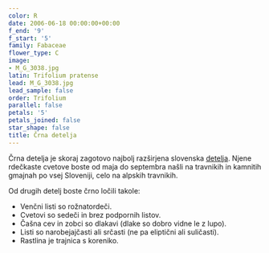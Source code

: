 ```yaml
---
color: R
date: 2006-06-18 00:00:00+00:00
f_end: '9'
f_start: '5'
family: Fabaceae
flower_type: C
image:
- M_G_3038.jpg
latin: Trifolium pratense
lead: M_G_3038.jpg
lead_sample: false
order: Trifolium
parallel: false
petals: '5'
petals_joined: false
star_shape: false
title: Črna detelja
---
```

Črna detelja je skoraj zagotovo najbolj razširjena slovenska [detelja](../genus/trifolium/). Njene rdečkaste cvetove boste od maja do septembra našli na travnikih in kamnitih gmajnah po vsej Sloveniji, celo na alpskih travnikih.

Od drugih detelj boste črno ločili takole:

-   Venčni listi so rožnatordeči.
-   Cvetovi so sedeči in brez podpornih listov.
-   Čašna cev in zobci so dlakavi (dlake so dobro vidne le z lupo).
-   Listi so narobejajčasti ali srčasti (ne pa eliptični ali suličasti).
-   Rastlina je trajnica s koreniko.
